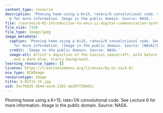 ```yaml
---
content_type: resource
description: 'Phoning home using a K=15, rate=1/6 convolutional code. See Lecture
  6 for more information. Image in the public domain. Source: NASA.'
file: /courses/6-02-introduction-to-eecs-ii-digital-communication-systems-fall-2012/3ec76b353644eecb22b2da20ff39bd1c_6-02f12-th.jpg
file_size: 7318
file_type: image/jpeg
image_metadata:
  caption: 'Phoning home using a K=15, rate=1/6 convolutional code. See [Lecture 6](/courses/6-02-introduction-to-eecs-ii-digital-communication-systems-fall-2012/pages/lecture-slides)
    for more information. (Image in the public domain. Source: [NASA](http://www.nasa.gov/centers/jpl/missions/cassini.html).)'
  credit: 'Image in the public domain. Source: NASA.'
  image-alt: Artist's depiction of the Cassini spacecraft, with Saturn in the foreground
    and a dark blue, starry background.
learning_resource_types: []
license: https://creativecommons.org/licenses/by-nc-sa/4.0/
ocw_type: OCWImage
resourcetype: Image
title: 6-02f12-th.jpg
uid: 3ec76b35-3644-eecb-22b2-da20ff39bd1c
---
```

Phoning home using a K=15, rate=1/6 convolutional code. See Lecture 6 for more information. Image in the public domain. Source: NASA.